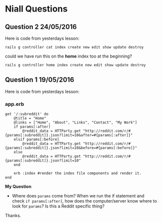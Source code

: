 # Niall Questions

## Question 2 24/05/2016

Here is code from yesterdays lesson:

```
rails g controller cat index create new edit show update destroy
```

could we have run this on the **home** index too at the beginning?

```
rails g controller home index create new edit show update destroy
```


## Question 1 19/05/2016

Here is code from yesterdays lesson:

### app.erb
```
get '/:subreddit' do
	@title = "Home"
	@links = ["Home", "About", "Links", "Contact", "My Work"]
	if params[:after]
		@reddit_data = HTTParty.get "http://reddit.com/r/#{params[:subreddit]}.json?limit=10&after=#{params[:after]}"
	elsif params[:before]
		@reddit_data = HTTParty.get "http://reddit.com/r/#{params[:subreddit]}.json?limit=10&before=#{params[:before]}"
	else
		@reddit_data = HTTParty.get "http://reddit.com/r/#{params[:subreddit]}.json?limit=10"
	end

	erb :index #render the index file components and render it.
end

```
**My Question**

- Where does `params` come from? When we run the if statement and check `if params[:after]`, how does the computer/server know where to look for `params`? Is this a Reddit specific thing?

Thanks.
